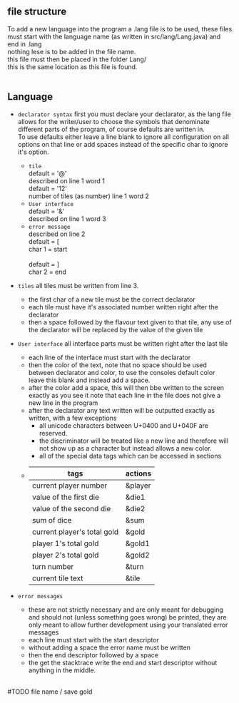 ## file structure
To add a new language into the program a .lang file is to be used, these files must start with the language name (as written in src/lang/Lang.java) and end in .lang<br>
nothing lese is to be added in the file name.<br>
this file must then be placed in the folder Lang/<br>
this is the same location as this file is found.
<br><br>
## Language
- `declarator syntax` first you must declare your declarator, as the lang file allows for the writer/user to choose the symbols that denominate different parts of the program, of course defaults are written in. <br>To use defaults either leave a line blank to ignore all configuration on all options on that line or add spaces instead of the specific char to ignore it's option.

  - `tile`<br>
  default = '@'<br>
  described on line 1 word 1<br>
  default = '12'<br>
  number of tiles (as number) line 1 word 2
  - `User interface`<br>
  default = '&'<br>
  described on line 1 word 3
  - `error message`<br>
  described on line 2<br>
  default = [<br>
  char 1 = start<br><br>
  default = ]<br>
  char 2 = end

- `tiles` all tiles must be written from line 3.
  - the first char of a new tile must be the correct declarator
  - each tile must have it's associated number written right after the declarator
  - then a space followed by the flavour text given to that tile, any use of the declarator will be replaced by the value of the given tile
- `User interface` all interface parts must be written right after the last tile
  - each line of the interface must start with the declarator
  - then the color of the text, note that no space should be used between declarator and color, to use the consoles default color leave this blank  and instead add a space.
  - after the color add a space, this will then bbe written to the screen exactly as you see it note that each line in the file does not give a new line in the program
  - after the declarator any text written will be outputted exactly as written, with a few exceptions
    - all unicode characters between U+0400 and U+040F are reserved.
    - the discriminator will be treated like a new line and therefore will not show up as a character but instead allows a new color. 
    - all of the special data tags which can be accessed in sections<br>
  - | tags                        | actions |
    |-----------------------------|---------|
    | current player number       | &player |
    | value of the first die      | &die1   |
    | value of the second die     | &die2   |
    | sum of dice                 | &sum    |
    | current player's total gold | &gold   |
    | player 1's total gold       | &gold1  |
    | player 2's total gold       | &gold2  |
    | turn number                 | &turn   |
    | current tile text           | &tile   |
- `error messages`
  - these are not strictly necessary and are only meant for debugging and should not (unless something goes wrong) be printed, they are only meant to allow further development using your translated error messages
  - each line must start with the start descriptor
  - without adding a space the error name must be written
  - then the end descriptor followed by a space
  - the get the stacktrace write the end and start descriptor without anything in the middle.

<br>
#TODO file name / save gold